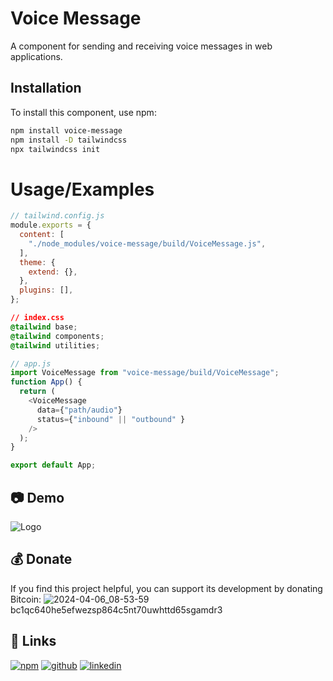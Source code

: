 # Voice Message

A component for sending and receiving voice messages in web applications.

## Installation

To install this component, use npm:

```bash
npm install voice-message
npm install -D tailwindcss
npx tailwindcss init
```
# Usage/Examples

```javascript
// tailwind.config.js
module.exports = {
  content: [
    "./node_modules/voice-message/build/VoiceMessage.js",
  ],
  theme: {
    extend: {},
  },
  plugins: [],
};

```
```css
// index.css
@tailwind base;
@tailwind components;
@tailwind utilities;
```

```javascript
// app.js
import VoiceMessage from "voice-message/build/VoiceMessage";
function App() {
  return (
    <VoiceMessage
      data={"path/audio"}
      status={"inbound" || "outbound" }
    />
  );
}

export default App;
```

## 📷 Demo
![Logo](https://github.com/MobinRezaeifar/Voice-Message/assets/128358943/47e5c88d-f4e9-4195-964b-1ee40535ec34)

## 💰 Donate
If you find this project helpful, you can support its development by donating Bitcoin:
![2024-04-06_08-53-59](https://github.com/MobinRezaeifar/Voice-Message/assets/128358943/078a6a39-0c23-47e5-b098-c734fb9a5cfb)
bc1qc640he5efwezsp864c5nt70uwhttd65sgamdr3

## 🔗 Links
[![npm](https://img.shields.io/badge/npm-red?style=for-the-badge&logo=npm&logoColor=white)](https://www.npmjs.com/package/voice-message)
[![github](https://img.shields.io/badge/github-000?style=for-the-badge&logo=github&logoColor=white)](https://github.com/MobinRezaeifar)
[![linkedin](https://img.shields.io/badge/linkedin-0A66C2?style=for-the-badge&logo=linkedin&logoColor=white)](https://linkedin.com/in/mobinRezaeifar)


